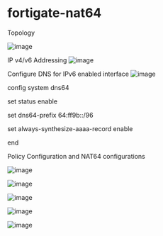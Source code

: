 # fortigate-nat64

Topology

![image](https://user-images.githubusercontent.com/77621054/183457773-2539e9b7-f810-455c-9eec-0f44c4d8423f.png)

IP v4/v6 Addressing
![image](https://user-images.githubusercontent.com/77621054/183460533-3f5999ac-e53d-490b-ae70-a2e6f9f0d71f.png)


Configure DNS for IPv6 enabled interface
![image](https://user-images.githubusercontent.com/77621054/183468823-b37fc13d-c95c-44de-954b-ed2735a42f2c.png)

config system dns64

set status enable

set dns64-prefix 64:ff9b::/96

set always-synthesize-aaaa-record enable

end

Policy Configuration and NAT64 configurations

![image](https://user-images.githubusercontent.com/77621054/183469459-2f595f32-2f97-439a-8b9e-43ed5996d4b3.png)


![image](https://user-images.githubusercontent.com/77621054/183469549-4daf7777-94e3-4b55-802f-769adee3a82a.png)


![image](https://user-images.githubusercontent.com/77621054/183469666-e521434f-d985-4aa9-8284-cbb59423f8d9.png)


![image](https://user-images.githubusercontent.com/77621054/183469780-9aed0fc6-43ce-4e59-a099-3330a9f2747d.png)


![image](https://user-images.githubusercontent.com/77621054/183469901-e54172c3-1db9-4a9a-899f-805636ef0009.png)






